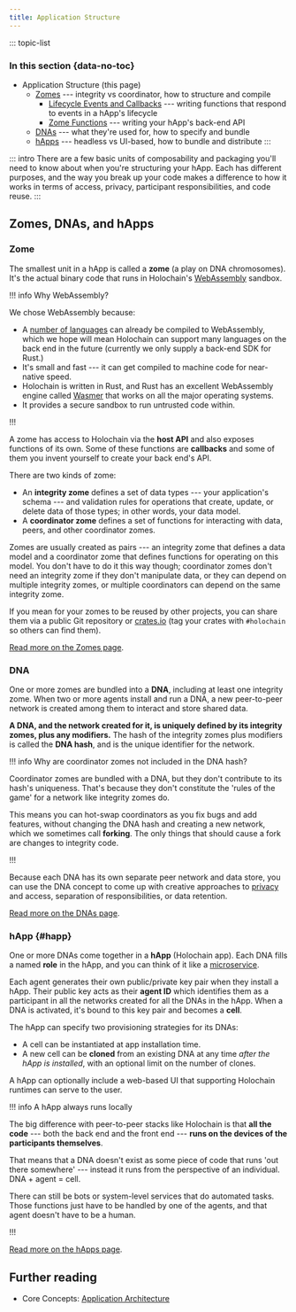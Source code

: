 ```yaml
---
title: Application Structure
---
```


::: topic-list
### In this section {data-no-toc}

* Application Structure (this page)
    * [Zomes](/build/zomes/) --- integrity vs coordinator, how to structure and compile
        * [Lifecycle Events and Callbacks](/build/callbacks-and-lifecycle-hooks/) --- writing functions that respond to events in a hApp's lifecycle
        * [Zome Functions](/build/zome-functions/) --- writing your hApp's back-end API
    * [DNAs](/build/dnas/) --- what they're used for, how to specify and bundle
    * [hApps](/build/happs/) --- headless vs UI-based, how to bundle and distribute
:::

::: intro
There are a few basic units of composability and packaging you'll need to know about when you're structuring your hApp. Each has different purposes, and the way you break up your code makes a difference to how it works in terms of access, privacy, participant responsibilities, and code reuse.
:::

## Zomes, DNAs, and hApps

### Zome

The smallest unit in a hApp is called a **zome** (a play on DNA chromosomes). It's the actual binary code that runs in Holochain's [WebAssembly](https://webassembly.org/) sandbox.

!!! info Why WebAssembly?

We chose WebAssembly because:

* A [number of languages](https://github.com/appcypher/awesome-wasm-langs) can already be compiled to WebAssembly, which we hope will mean Holochain can support many languages on the back end in the future (currently we only supply a back-end SDK for Rust.)
* It's small and fast --- it can get compiled to machine code for near-native speed.
* Holochain is written in Rust, and Rust has an excellent WebAssembly engine called [Wasmer](https://wasmer.io/) that works on all the major operating systems.
* It provides a secure sandbox to run untrusted code within.

!!!

A zome has access to Holochain via the **host API** and also exposes functions of its own. Some of these functions are **callbacks** and some of them you invent yourself to create your back end's API.

There are two kinds of zome:

* An **integrity zome** defines a set of data types --- your application's schema --- and validation rules for operations that create, update, or delete data of those types; in other words, your data model.
* A **coordinator zome** defines a set of functions for interacting with data, peers, and other coordinator zomes.

Zomes are usually created as pairs --- an integrity zome that defines a data model and a coordinator zome that defines functions for operating on this model. You don't have to do it this way though; coordinator zomes don't need an integrity zome if they don't manipulate data, or they can depend on multiple integrity zomes, or multiple coordinators can depend on the same integrity zome.

If you mean for your zomes to be reused by other projects, you can share them via a public Git repository or [crates.io](https://crates.io) (tag your crates with `#holochain` so others can find them).

[Read more on the Zomes page](/build/zomes/).

### DNA

One or more zomes are bundled into a **DNA**, including at least one integrity zome. When two or more agents install and run a DNA, a new peer-to-peer network is created among them to interact and store shared data.

**A DNA, and the network created for it, is uniquely defined by its integrity zomes, plus any modifiers.** The hash of the integrity zomes plus modifiers is called the **DNA hash**, and is the unique identifier for the network.

!!! info Why are coordinator zomes not included in the DNA hash?

Coordinator zomes are bundled with a DNA, but they don't contribute to its hash's uniqueness. That's because they don't constitute the 'rules of the game' for a network like integrity zomes do.

This means you can hot-swap coordinators as you fix bugs and add features, without changing the DNA hash and creating a new network, which we sometimes call **forking**. The only things that should cause a fork are changes to integrity code.

!!!

Because each DNA has its own separate peer network and data store, you can use the DNA concept to come up with creative approaches to [privacy](https://dialnet.unirioja.es/servlet/articulo?codigo=8036267) and access, separation of responsibilities, or data retention.

[Read more on the DNAs page](/build/dnas/).

### hApp {#happ}

One or more DNAs come together in a **hApp** (Holochain app). Each DNA fills a named **role** in the hApp, and you can think of it like a [microservice](https://en.wikipedia.org/wiki/Microservices).

Each agent generates their own public/private key pair when they install a hApp. Their public key acts as their **agent ID** which identifies them as a participant in all the networks created for all the DNAs in the hApp. When a DNA is activated, it's bound to this key pair and becomes a **cell**.

The hApp can specify two provisioning strategies for its DNAs:

* A cell can be instantiated at app installation time.
* A new cell can be **cloned** from an existing DNA at any time _after the hApp is installed_, with an optional limit on the number of clones.

A hApp can optionally include a web-based UI that supporting Holochain runtimes <!-- TODO: link --> can serve to the user.

!!! info A hApp always runs locally

The big difference with peer-to-peer stacks like Holochain is that **all the code** --- both the back end and the front end --- **runs on the devices of the participants themselves**.

That means that a DNA doesn't exist as some piece of code that runs 'out there somewhere' --- instead it runs from the perspective of an individual. DNA + agent = cell.

There can still be bots or system-level services that do automated tasks. Those functions just have to be handled by one of the agents, and that agent doesn't have to be a human.

!!!

[Read more on the hApps page](/build/happs/).

## Further reading

* Core Concepts: [Application Architecture](/concepts/2_application_architecture)